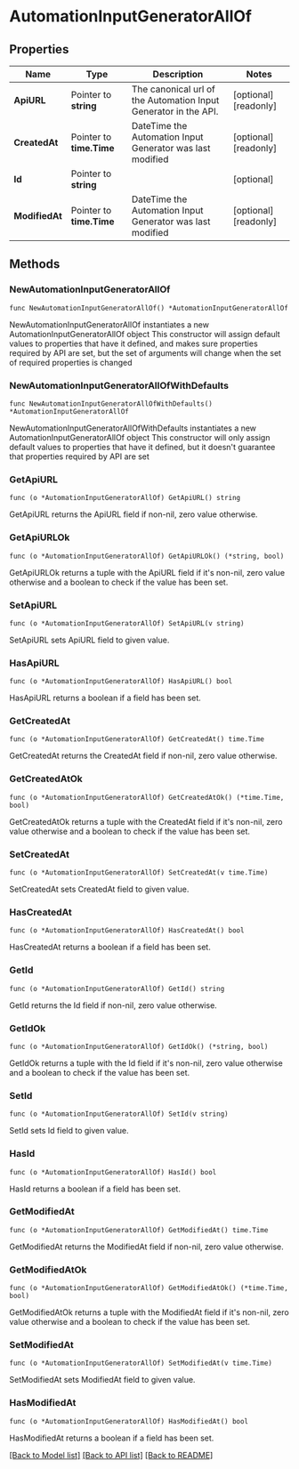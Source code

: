 # AutomationInputGeneratorAllOf

## Properties

Name | Type | Description | Notes
------------ | ------------- | ------------- | -------------
**ApiURL** | Pointer to **string** | The canonical url of the Automation Input Generator in the API. | [optional] [readonly] 
**CreatedAt** | Pointer to **time.Time** | DateTime the Automation Input Generator was last modified | [optional] [readonly] 
**Id** | Pointer to **string** |  | [optional] 
**ModifiedAt** | Pointer to **time.Time** | DateTime the Automation Input Generator was last modified | [optional] [readonly] 

## Methods

### NewAutomationInputGeneratorAllOf

`func NewAutomationInputGeneratorAllOf() *AutomationInputGeneratorAllOf`

NewAutomationInputGeneratorAllOf instantiates a new AutomationInputGeneratorAllOf object
This constructor will assign default values to properties that have it defined,
and makes sure properties required by API are set, but the set of arguments
will change when the set of required properties is changed

### NewAutomationInputGeneratorAllOfWithDefaults

`func NewAutomationInputGeneratorAllOfWithDefaults() *AutomationInputGeneratorAllOf`

NewAutomationInputGeneratorAllOfWithDefaults instantiates a new AutomationInputGeneratorAllOf object
This constructor will only assign default values to properties that have it defined,
but it doesn't guarantee that properties required by API are set

### GetApiURL

`func (o *AutomationInputGeneratorAllOf) GetApiURL() string`

GetApiURL returns the ApiURL field if non-nil, zero value otherwise.

### GetApiURLOk

`func (o *AutomationInputGeneratorAllOf) GetApiURLOk() (*string, bool)`

GetApiURLOk returns a tuple with the ApiURL field if it's non-nil, zero value otherwise
and a boolean to check if the value has been set.

### SetApiURL

`func (o *AutomationInputGeneratorAllOf) SetApiURL(v string)`

SetApiURL sets ApiURL field to given value.

### HasApiURL

`func (o *AutomationInputGeneratorAllOf) HasApiURL() bool`

HasApiURL returns a boolean if a field has been set.

### GetCreatedAt

`func (o *AutomationInputGeneratorAllOf) GetCreatedAt() time.Time`

GetCreatedAt returns the CreatedAt field if non-nil, zero value otherwise.

### GetCreatedAtOk

`func (o *AutomationInputGeneratorAllOf) GetCreatedAtOk() (*time.Time, bool)`

GetCreatedAtOk returns a tuple with the CreatedAt field if it's non-nil, zero value otherwise
and a boolean to check if the value has been set.

### SetCreatedAt

`func (o *AutomationInputGeneratorAllOf) SetCreatedAt(v time.Time)`

SetCreatedAt sets CreatedAt field to given value.

### HasCreatedAt

`func (o *AutomationInputGeneratorAllOf) HasCreatedAt() bool`

HasCreatedAt returns a boolean if a field has been set.

### GetId

`func (o *AutomationInputGeneratorAllOf) GetId() string`

GetId returns the Id field if non-nil, zero value otherwise.

### GetIdOk

`func (o *AutomationInputGeneratorAllOf) GetIdOk() (*string, bool)`

GetIdOk returns a tuple with the Id field if it's non-nil, zero value otherwise
and a boolean to check if the value has been set.

### SetId

`func (o *AutomationInputGeneratorAllOf) SetId(v string)`

SetId sets Id field to given value.

### HasId

`func (o *AutomationInputGeneratorAllOf) HasId() bool`

HasId returns a boolean if a field has been set.

### GetModifiedAt

`func (o *AutomationInputGeneratorAllOf) GetModifiedAt() time.Time`

GetModifiedAt returns the ModifiedAt field if non-nil, zero value otherwise.

### GetModifiedAtOk

`func (o *AutomationInputGeneratorAllOf) GetModifiedAtOk() (*time.Time, bool)`

GetModifiedAtOk returns a tuple with the ModifiedAt field if it's non-nil, zero value otherwise
and a boolean to check if the value has been set.

### SetModifiedAt

`func (o *AutomationInputGeneratorAllOf) SetModifiedAt(v time.Time)`

SetModifiedAt sets ModifiedAt field to given value.

### HasModifiedAt

`func (o *AutomationInputGeneratorAllOf) HasModifiedAt() bool`

HasModifiedAt returns a boolean if a field has been set.


[[Back to Model list]](../README.md#documentation-for-models) [[Back to API list]](../README.md#documentation-for-api-endpoints) [[Back to README]](../README.md)



